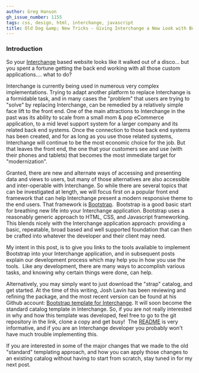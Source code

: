 ```yaml
---
author: Greg Hanson
gh_issue_number: 1155
tags: css, design, html, interchange, javascript
title: Old Dog &amp; New Tricks - Giving Interchange a New Look with Bootstrap
---
```


### Introduction

So your [Interchange](http://www.icdevgroup.org) based website looks like it walked out of a disco... but you spent a fortune getting the back end working with all those custom applications.... what to do?

Interchange is currently being used in numerous very complex implementations. Trying to adapt another platform to replace Interchange is a formidable task, and in many cases the "problem" that users are trying to "solve" by replacing Interchange, can be remedied by a relatively simple face lift to the front end. One of the main attractions to Interchange in the past was its ability to scale from a small mom &amp; pop eCommerce application, to a mid level support system for a larger company and its related back end systems. Once the connection to those back end systems has been created, and for as long as you use those related systems, Interchange will continue to be the most economic choice for the job. But that leaves the front end, the one that your customers see and use (with their phones and tablets) that becomes the most immediate target for "modernization".

Granted, there are new and alternate ways of accessing and presenting data and views to users, but many of those alternatives are also accessible and inter-operable with Interchange. So while there are several topics that can be investigated at length, we will focus first on a popular front end framework that can help Interchange present a modern responsive theme to the end users. That framework is [Bootstrap](http://getbootstrap.com/).  Bootstrap is a good basic start for breathing new life into your Interchange application. Bootstrap uses a reasonably generic approach to HTML, CSS, and Javascript frameworking. This blends nicely with the Interchange application approach: providing a basic, repeatable, broad based and well supported foundation that can then be crafted into whatever the developer and their client may need.

My intent in this post, is to give you links to the tools available to implement Bootstrap into your Interchange application, and in subsequent posts explain our development process which may help you in how you use the tools.  Like any development, there are many ways to accomplish various tasks, and knowing why certain things were done, can help.

Alternatively, you may simply want to just download the "strap" catalog, and get started. At the time of this writing, Josh Lavin has been reviewing and refining the package, and the most recent version can be found at his Github account: [Bootstrap template for Interchange](https://github.com/jdigory/strap). It will soon become the standard catalog template in Interchange. So, if you are not really interested in why and how this template was developed, feel free to go to the git repository in the link, clone a copy and get busy!  The [README](https://github.com/jdigory/strap/blob/master/README.md) is very informative, and if you are an Interchange developer you probably won't have much trouble implementing this.

If you are interested in some of the major changes that we made to the old "standard" templating approach, and how you can apply those changes to an existing catalog without having to start from scratch, stay tuned in for my next post.

